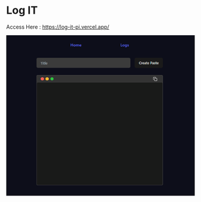 # Log IT

Access Here : https://log-it-pi.vercel.app/

![Image Alt](https://github.com/Subhooo5/LogIT/blob/f8e1db014645ef0c17f2dcdc487540b517614bab/Screenshot%202025-06-02%20211359.png)
